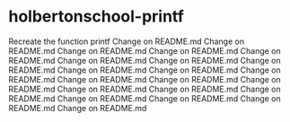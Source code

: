 # holbertonschool-printf
Recreate the function printf
 Change on README.md 
 Change on README.md 
 Change on README.md 
 Change on README.md 
 Change on README.md 
 Change on README.md 
 Change on README.md 
 Change on README.md 
 Change on README.md 
 Change on README.md 
 Change on README.md 
 Change on README.md 
 Change on README.md 
 Change on README.md 
 Change on README.md 
 Change on README.md 
 Change on README.md 
 Change on README.md 
 Change on README.md 
 Change on README.md 
 Change on README.md 
